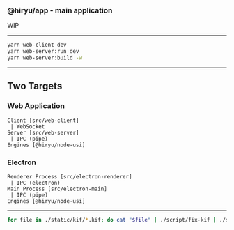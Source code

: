 ### @hiryu/app - main application

WIP

---

```sh
yarn web-client dev
yarn web-server:run dev
yarn web-server:build -w
```

---

## Two Targets

### Web Application

```
Client [src/web-client]
 | WebSocket
Server [src/web-server]
 | IPC (pipe)
Engines [@hiryu/node-usi]
```

### Electron

```
Renderer Process [src/electron-renderer]
 | IPC (electron)
Main Process [src/electron-main]
 | IPC (pipe)
Engines [@hiryu/node-usi]
```

---

```sh
for file in ./static/kif/*.kif; do cat "$file" | ./script/fix-kif | ./script/kif2jkf > static/jkf/$(basename $file ".kif").json; done
```
